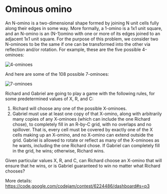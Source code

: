 # Ominous omino

An N-omino is a two-dimensional shape formed by joining N unit cells fully along their edges in some way. More formally, a 1-omino is a 1x1 unit square, and an N-omino is an (N-1)omino with one or more of its edges joined to an adjacent 1x1 unit square. For the purpose of this problem, we consider two N-ominoes to be the same if one can be transformed into the other via reflection and/or rotation. For example, these are the five possible 4-ominoes:

![4-ominoes](https://code.google.com/codejam/contest/images/?image=4ominoes.png&p=5658571765186560&c=6224486)

And here are some of the 108 possible 7-ominoes:

![7-ominoes](https://code.google.com/codejam/contest/images/?image=7ominoes2.png&p=5658571765186560&c=6224486)

Richard and Gabriel are going to play a game with the following rules, for some predetermined values of X, R, and C:

1. Richard will choose any one of the possible X-ominoes.
2. Gabriel must use at least one copy of that X-omino, along with arbitrarily many copies of any X-ominoes (which can include the one Richard chose), to completely fill in an R-by-C grid, with no overlaps and no spillover. That is, every cell must be covered by exactly one of the X cells making up an X-omino, and no X-omino can extend outside the grid. Gabriel is allowed to rotate or reflect as many of the X-ominoes as he wants, including the one Richard chose. If Gabriel can completely fill in the grid, he wins; otherwise, Richard wins.

Given particular values X, R, and C, can Richard choose an X-omino that will ensure that he wins, or is Gabriel guaranteed to win no matter what Richard chooses?



More details: https://code.google.com/codejam/contest/6224486/dashboard#s=p3